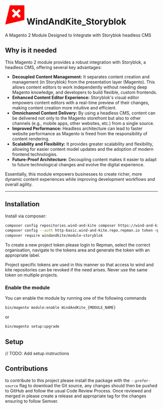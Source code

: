 # ![image logo](docs/favicon.svg) WindAndKite_Storyblok

A Magento 2 Module Designed to Integrate with Storyblok headless CMS

## Why is it needed
This Magento 2 module provides a robust integration with Storyblok, a headless CMS, offering several key advantages:

* **Decoupled Content Management:** It separates content creation and management (in Storyblok) from the presentation layer (Magento). This allows content editors to work independently without needing deep Magento knowledge, and developers to build flexible, custom frontends.
* **Enhanced Content Editor Experience:** Storyblok's visual editor empowers content editors with a real-time preview of their changes, making content creation more intuitive and efficient.
* **Omnichannel Content Delivery:** By using a headless CMS, content can be delivered not only to the Magento storefront but also to other channels (e.g., mobile apps, other websites, etc.) from a single source.
* **Improved Performance:** Headless architecture can lead to faster website performance as Magento is freed from the responsibility of content rendering.
* **Scalability and Flexibility:** It provides greater scalability and flexibility, allowing for easier content model updates and the adoption of modern frontend technologies.
* **Future-Proof Architecture:** Decoupling content makes it easier to adapt to future technological changes and evolve the digital experience.

Essentially, this module empowers businesses to create richer, more dynamic content experiences while improving development workflows and overall agility.

---

## Installation
Install via composer:

```BASH
composer config repositories.wind-and-kite composer https://wind-and-kite.repo.repman.io
composer config --auth http-basic.wind-and-kite.repo.repman.io token <project_token>
composer require windandkite/module-storyblok
```

To create a new project token please login to Repman, select the correct organisation, navigate to the tokens area and
generate the token with an appropriate label.

Project specific tokens are used in this manner so that access to wind and kite repositories can be revoked if the need
arises. Never use the same token on multiple projects.

### Enable the module

You can enable the module by running one of the following commands

```BASH
bin/magento module:enable WindAndKite_{MODULE_NAME}
```

or

```BASH
bin/magento setup:upgrade
```

## Setup

// TODO: Add setup instructions

## Contributions
to contribute to this project please install the package with the `--prefer-source` flag to download the Git source, any
changes should then be pushed to GitHub and follow the usual Code Review Process. Once reviewed and merged in please
create a release and appropriate tag for the changes ensuring to follow Semver.
